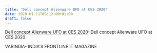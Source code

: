 ```yaml
---
title: 'Dell concept Alienware UFO at CES 2020'
date: 2020-01-11T09:12:00+01:00
draft: false
---
```


[Dell concept Alienware UFO at CES 2020](https://varindia.com/video/dell-concept-alienware-ufo-at-ces-2020#.XhmDdHZrD7U.blogger): Dell concept Alienware UFO at CES 2020  
  
VARINDIA- INDIA'S FRONTLINE IT MAGAZINE